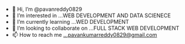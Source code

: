 - 👋 Hi, I’m @pavanreddy0829
- 👀 I’m interested in ...WEB DEVELOPMENT AND DATA SCIENECE
- 🌱 I’m currently learning ...WED DEVELOPMENT
- 💞️ I’m looking to collaborate on ...FULL STACK WEB DEVELOPMENT
- 📫 How to reach me ...pavankumarreddy0829@gmail.com

<!---
pavanreddy0829/pavanreddy0829 is a ✨ special ✨ repository because its `README.md` (this file) appears on your GitHub profile.
You can click the Preview link to take a look at your changes.
--->

